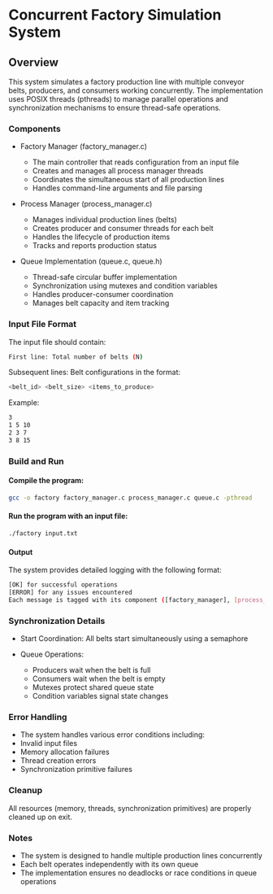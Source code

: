 # Concurrent Factory Simulation System

## Overview
This system simulates a factory production line with multiple conveyor belts, producers, and consumers working concurrently. The implementation uses POSIX threads (pthreads) to manage parallel operations and synchronization mechanisms to ensure thread-safe operations.

### Components
- Factory Manager (factory_manager.c)
    - The main controller that reads configuration from an input file
    - Creates and manages all process manager threads
    - Coordinates the simultaneous start of all production lines
    - Handles command-line arguments and file parsing

- Process Manager (process_manager.c)
    - Manages individual production lines (belts)
    - Creates producer and consumer threads for each belt
    - Handles the lifecycle of production items
    - Tracks and reports production status

- Queue Implementation (queue.c, queue.h)
    - Thread-safe circular buffer implementation
    - Synchronization using mutexes and condition variables
    - Handles producer-consumer coordination
    - Manages belt capacity and item tracking

### Input File Format
The input file should contain:
```bash
First line: Total number of belts (N)
```
Subsequent lines: Belt configurations in the format:
```bash
<belt_id> <belt_size> <items_to_produce>
```
Example:
```bash
3
1 5 10
2 3 7
3 8 15
```
### Build and Run
#### Compile the program:

```bash
gcc -o factory factory_manager.c process_manager.c queue.c -pthread
```

#### Run the program with an input file:

```bash
./factory input.txt
```
#### Output
The system provides detailed logging with the following format:
```bash
[OK] for successful operations
[ERROR] for any issues encountered
Each message is tagged with its component ([factory_manager], [process_manager], [queue])
```
### Synchronization Details
- Start Coordination: All belts start simultaneously using a semaphore

- Queue Operations:
    - Producers wait when the belt is full
    - Consumers wait when the belt is empty
    - Mutexes protect shared queue state
    - Condition variables signal state changes

### Error Handling
- The system handles various error conditions including:
- Invalid input files
- Memory allocation failures
- Thread creation errors
- Synchronization primitive failures

### Cleanup
All resources (memory, threads, synchronization primitives) are properly cleaned up on exit.

### Notes
- The system is designed to handle multiple production lines concurrently
- Each belt operates independently with its own queue
- The implementation ensures no deadlocks or race conditions in queue operations
